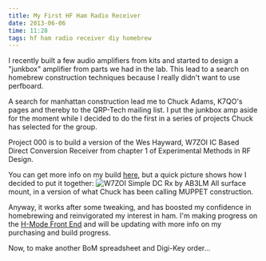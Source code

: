 ```yaml
---
title: My First HF Ham Radio Receiver 
date: 2013-06-06
time: 11:28
tags: hf ham radio receiver diy homebrew
---
```


I recently built a few audio amplifiers from kits and started to design a 
"junkbox" amplifier from parts we had in the lab. This lead to a search on
homebrew construction techniques because I really didn't want to use perfboard.

A search for manhattan construction lead me to Chuck Adams, K7QO's pages and 
thereby to the QRP-Tech mailing list. I put the junkbox amp aside for the 
moment while I decided to do the first in a series of projects Chuck has 
selected for the group.

Project 000 is to build a version of the Wes Hayward, W7ZOI IC Based Direct
Conversion Receiver from chapter 1 of Experimental Methods in RF Design.

You can get more info on my build [here](/projects/ham_radio/Project_000.html), 
but a quick picture shows how I decided to put it together:
![W7ZOI Simple DC Rx by AB3LM](http://farm3.staticflickr.com/2836/8905861137_18e6760f38_b.jpg)
All surface mount, in a version of what Chuck has been calling MUPPET construction.

Anyway, it works after some tweaking, and has boosted my confidence in 
homebrewing and reinvigorated my interest in ham. I'm making progress on the 
[H-Mode Front End](/projects/PA3AKE) and will be updating with more info on my 
purchasing and build progress.

Now, to make another BoM spreadsheet and Digi-Key order...

